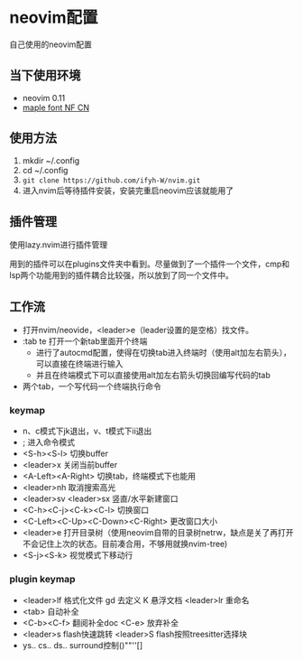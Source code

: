 # neovim配置

自己使用的neovim配置

## 当下使用环境
- neovim 0.11
- [maple font NF CN](https://github.com/ifyh-W/ifyh-Maple-Font)

## 使用方法
1. mkdir ~/.config
2. cd ~/.config
3. `git clone https://github.com/ifyh-W/nvim.git`
4. 进入nvim后等待插件安装，安装完重启neovim应该就能用了

## 插件管理

使用lazy.nvim进行插件管理

用到的插件可以在plugins文件夹中看到。尽量做到了一个插件一个文件，cmp和lsp两个功能用到的插件耦合比较强，所以放到了同一个文件中。

## 工作流

- 打开nvim/neovide，\<leader\>e（leader设置的是空格）找文件。
- :tab te 打开一个新tab里面开个终端
  - 进行了autocmd配置，使得在切换tab进入终端时（使用alt加左右箭头），可以直接在终端进行输入
  - 并且在终端模式下可以直接使用alt加左右箭头切换回编写代码的tab
- 两个tab，一个写代码一个终端执行命令

### keymap

- n、c模式下jk退出，v、t模式下ii退出
- ; 进入命令模式
- \<S-h\>\<S-l\> 切换buffer
- \<leader\>x 关闭当前buffer
- \<A-Left\>\<A-Right\> 切换tab，终端模式下也能用
- \<leader\>nh 取消搜索高光
- \<leader\>sv \<leader\>sx 竖直/水平新建窗口
- \<C-h\>\<C-j\>\<C-k\>\<C-l\> 切换窗口
- \<C-Left\>\<C-Up\>\<C-Down\>\<C-Right\> 更改窗口大小
- \<leader\>e 打开目录树（使用neovim自带的目录树netrw，缺点是关了再打开不会记住上次的状态。目前凑合用，不够用就换nvim-tree)
- \<S-j\>\<S-k\> 视觉模式下移动行

### plugin keymap

- \<leader\>lf 格式化文件 gd 去定义 K 悬浮文档 \<leader\>lr 重命名
- \<tab\> 自动补全
- \<C-b\>\<C-f\> 翻阅补全doc \<C-e\> 放弃补全
- \<leader\>s flash快速跳转 \<leader\>S flash按照treesitter选择块
- ys.. cs.. ds.. surround控制()""''[]

